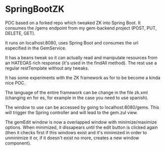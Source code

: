 # SpringBootZK
POC based on a forked repo which tweaked ZK into Spring Boot. It consumes the /gems endpoint from my gem-backend project (POST, PUT, DELETE, GET).

It runs on localhost:8080, uses Spring Boot and consumes the url especified in the GemService.

It has a beans tweak so it can actually read and manipulate resources from an HATEOAS rich response (it's used in the findAll method). The rest use a regular restTemplate without any tweaks.

It has some experiments with the ZK framework as for to be become a kinda nice POC.

The language of the entire framework can be change in the file zk.xml (changing en for es, for example in the case you need to use spanish).

The window to use can be accessed by going to localhost:8080/gems. This will trigger the Spring controller and will lead to the gem.zul view.

The gemEdit window is now a overlapped window with minimize/maximize options. When minimized, it dissapears until the edit button is clicked again (then it checks first if this windows exist and it's minimized in order to unminimize it or, if it doesn't exist no more, creates a new window component).
